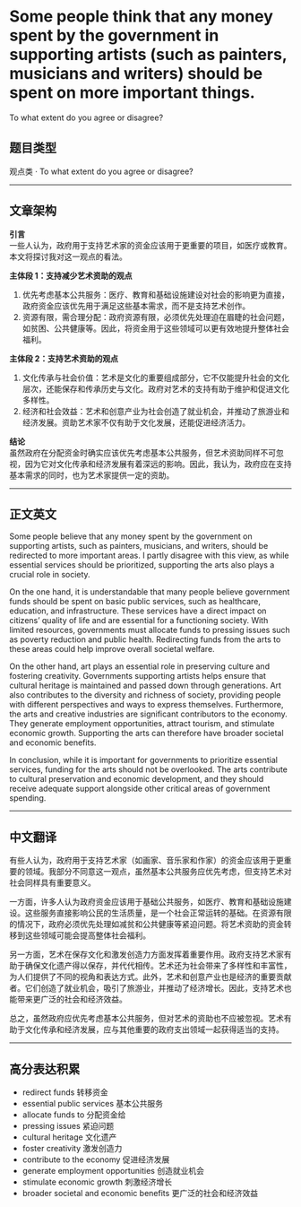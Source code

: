 # Some people think that any money spent by the government in supporting artists (such as painters, musicians and writers) should be spent on more important things.  
To what extent do you agree or disagree?

## 题目类型  
观点类 · To what extent do you agree or disagree?

---

## 文章架构

**引言**  
一些人认为，政府用于支持艺术家的资金应该用于更重要的项目，如医疗或教育。本文将探讨我对这一观点的看法。

**主体段 1：支持减少艺术资助的观点**  
1. 优先考虑基本公共服务：医疗、教育和基础设施建设对社会的影响更为直接，政府资金应该优先用于满足这些基本需求，而不是支持艺术创作。  
2. 资源有限，需合理分配：政府资源有限，必须优先处理迫在眉睫的社会问题，如贫困、公共健康等。因此，将资金用于这些领域可以更有效地提升整体社会福利。

**主体段 2：支持艺术资助的观点**  
1. 文化传承与社会价值：艺术是文化的重要组成部分，它不仅能提升社会的文化层次，还能保存和传承历史与文化。政府对艺术的支持有助于维护和促进文化多样性。  
2. 经济和社会效益：艺术和创意产业为社会创造了就业机会，并推动了旅游业和经济发展。资助艺术家不仅有助于文化发展，还能促进经济活力。

**结论**  
虽然政府在分配资金时确实应该优先考虑基本公共服务，但艺术资助同样不可忽视，因为它对文化传承和经济发展有着深远的影响。因此，我认为，政府应在支持基本需求的同时，也为艺术家提供一定的资助。

---

## 正文英文

Some people believe that any money spent by the government on supporting artists, such as painters, musicians, and writers, should be redirected to more important areas. I partly disagree with this view, as while essential services should be prioritized, supporting the arts also plays a crucial role in society.

On the one hand, it is understandable that many people believe government funds should be spent on basic public services, such as healthcare, education, and infrastructure. These services have a direct impact on citizens’ quality of life and are essential for a functioning society. With limited resources, governments must allocate funds to pressing issues such as poverty reduction and public health. Redirecting funds from the arts to these areas could help improve overall societal welfare.

On the other hand, art plays an essential role in preserving culture and fostering creativity. Governments supporting artists helps ensure that cultural heritage is maintained and passed down through generations. Art also contributes to the diversity and richness of society, providing people with different perspectives and ways to express themselves. Furthermore, the arts and creative industries are significant contributors to the economy. They generate employment opportunities, attract tourism, and stimulate economic growth. Supporting the arts can therefore have broader societal and economic benefits.

In conclusion, while it is important for governments to prioritize essential services, funding for the arts should not be overlooked. The arts contribute to cultural preservation and economic development, and they should receive adequate support alongside other critical areas of government spending.

---

## 中文翻译

有些人认为，政府用于支持艺术家（如画家、音乐家和作家）的资金应该用于更重要的领域。我部分不同意这一观点，虽然基本公共服务应优先考虑，但支持艺术对社会同样具有重要意义。

一方面，许多人认为政府资金应该用于基础公共服务，如医疗、教育和基础设施建设。这些服务直接影响公民的生活质量，是一个社会正常运转的基础。在资源有限的情况下，政府必须优先处理如减贫和公共健康等紧迫问题。将艺术资助的资金转移到这些领域可能会提高整体社会福利。

另一方面，艺术在保存文化和激发创造力方面发挥着重要作用。政府支持艺术家有助于确保文化遗产得以保存，并代代相传。艺术还为社会带来了多样性和丰富性，为人们提供了不同的视角和表达方式。此外，艺术和创意产业也是经济的重要贡献者。它们创造了就业机会，吸引了旅游业，并推动了经济增长。因此，支持艺术也能带来更广泛的社会和经济效益。

总之，虽然政府应优先考虑基本公共服务，但对艺术的资助也不应被忽视。艺术有助于文化传承和经济发展，应与其他重要的政府支出领域一起获得适当的支持。

---

## 高分表达积累

- redirect funds 转移资金  
- essential public services 基本公共服务  
- allocate funds to 分配资金给  
- pressing issues 紧迫问题  
- cultural heritage 文化遗产  
- foster creativity 激发创造力  
- contribute to the economy 促进经济发展  
- generate employment opportunities 创造就业机会  
- stimulate economic growth 刺激经济增长  
- broader societal and economic benefits 更广泛的社会和经济效益
